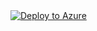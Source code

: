 <a href="https://portal.azure.com/#create/Microsoft.Template/uri/https%3A%2F%2Fraw.githubusercontent.com%2FMicrosoftAzureAaron%2FNET_TrainingLabs%2Frefs%2Fheads%2Fmain%2FHubVNET.json" target="_blank" rel="noopener noreferrer">
  <img src="https://aka.ms/deploytoazurebutton" alt="Deploy to Azure" />
</a>